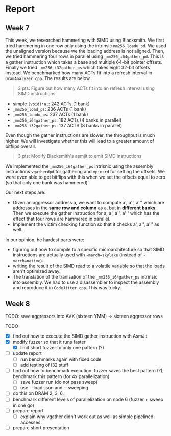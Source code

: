 # Report

## Week 7

This week, we researched hammering with SIMD using Blacksmith. We first tried hammering in one row only using the intrinsic `mm256_loadu_pd`. We used the unaligned version because we the loading address is not aligned. Then, we tried hammering four rows in parallel using `_mm256_i64gather_pd`. This is a gather instruction which takes a base and multiple 64-bit pointer offsets. Finally we tried `_mm256_i32gather_ps` which takes eight 32-bit offsets instead. We benchmarked how many ACTs fit into a refresh interval in `DramAnalyzer.cpp`. The results are below.

> 3 pts: Figure out how many ACTs fit into an refresh interval using SIMD instructions

- simple `(void)*a;`: 242 ACTs      (1 bank)
- `_mm256_load_ps`: 236 ACTs        (1 bank)
- `_mm256_loadu_ps`: 237 ACTs       (1 bank)
- `_mm256_i64gather_ps`: 182 ACTs   (4 banks in parallel)
- `_mm256_i32gather_ps`: 137 ACTS   (8 banks in parallel)

Even though the gather instructions are slower, the throughput is much higher. We will investigate whether this will lead to a greater amount of bitflips overall.

> 3 pts: Modify Blacksmith's asmjit to emit SIMD instructions

We implemented the `_mm256_i64gather_ps` intrisnic using the assembly instructions `vgatherdpd` for gathering and `vpinsrd` for setting the offsets. We were even able to get bitflips with this when we set the offsets equal to zero (so that only one bank was hammered).

Our next steps are:
- Given an aggressor address a, we want to compute a', a'', a''' which are addresses in the **same row and column** as a, but in **different banks**. Then we execute the gather instruction for a, a', a'', a''' which has the effect that four rows are hammered in parallel.
- Implement the victim checking function so that it checks a', a'', a''' as well.

In our opinion, he hardest parts were:
- figuring out how to compile to a specific microarchitecture so that SIMD instructions are actually used with `-march=skylake` (instead of `-march=native`).
- writing the result of the SIMD read to a volatile variable so that the loads aren't optimized away.
- The translation of the tranlsation of the `_mm256_i64gather_ps` intrinsic into assembly. We had to use a disassembler to inspect the assembly and reproduce it in `CodeJitter.cpp`. This was tricky.

## Week 8

TODO: save aggressors into AVX (sixteen YMM) -> sixteen aggressor rows

TODO
- [x] find out how to execute the SIMD gather instruction with AsmJit
- [x] modify fuzzer so that it runs faster
  - [x] limit short fuzzer to only one pattern (?)
- [ ] update report
  - [ ] run benchmarks again with fixed code
  - [ ] add testing of i32 stuff
- [ ] find out how to benchmark execution: fuzzer saves the best pattern (?); benchmark this pattern (for 4x parallelization)
  - [ ] save fuzzer run (do not pass sweep)
  - [ ] use --load-json and --sweeping
- [ ] do this on DRAM 2, 3, 6.
- [ ] benchmark different levels of parallelization on node 6 (fuzzer + sweep in one go)
- [ ] prepare report
  - [ ] explain why vgather didn't work out as well as simple pipelined accesses.
- [ ] prepare short presentation
